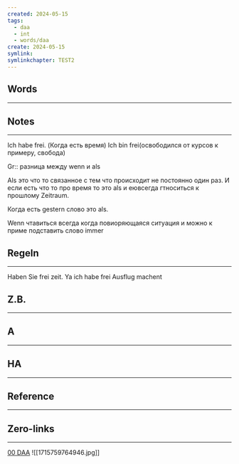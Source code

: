```yaml
---
created: 2024-05-15
tags:
  - daa
  - int
  - words/daa
create: 2024-05-15
symlink: 
symlinkchapter: TEST2
---
```



## Words
---

## Notes
---
Ich habe frei. (Когда есть время)
Ich bin frei(освободился от курсов к примеру, свобода)


Gr:: разница между wenn и als

Als это что то связанное с тем что происходит не постоянно один раз. И если есть что то про время то это als и еювсегда гтноситься к прошлому
Zeitraum.

Когда есть gestern слово это als.

Wenn чтавиться всегда когда повиоряющаяся ситуация и можно к приме подставить слово immer
## Regeln
---
Haben Sie frei zeit.
Ya ich habe frei
Ausflug machent
## Z.B.
---
## A
---

## HA
---

## Reference
---

## Zero-links
---
[00 DAA](app://obsidian.md/00%20DAA)
![[1715759764946.jpg]]
